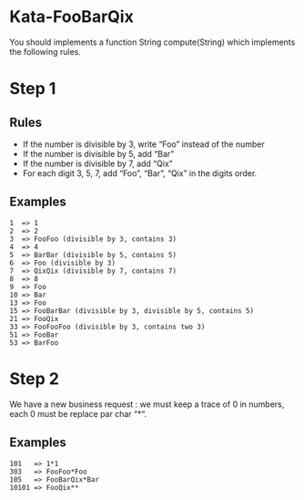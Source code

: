 # Kata-FooBarQix
You should implements a function String compute(String) which implements the following rules.

# Step 1

## Rules

+ If the number is divisible by 3, write “Foo” instead of the number
+ If the number is divisible by 5, add “Bar”
+ If the number is divisible by 7, add “Qix”
+ For each digit 3, 5, 7, add “Foo”, “Bar”, “Qix” in the digits order.

## Examples

~~~
1  => 1
2  => 2
3  => FooFoo (divisible by 3, contains 3)
4  => 4
5  => BarBar (divisible by 5, contains 5)
6  => Foo (divisible by 3)
7  => QixQix (divisible by 7, contains 7)
8  => 8
9  => Foo
10 => Bar
13 => Foo
15 => FooBarBar (divisible by 3, divisible by 5, contains 5)
21 => FooQix
33 => FooFooFoo (divisible by 3, contains two 3)
51 => FooBar
53 => BarFoo
~~~

# Step 2

We have a new business request : we must keep a trace of 0 in numbers, each 0 must be replace par char “*“.

## Examples

~~~
101   => 1*1
303   => FooFoo*Foo
105   => FooBarQix*Bar
10101 => FooQix**
~~~
